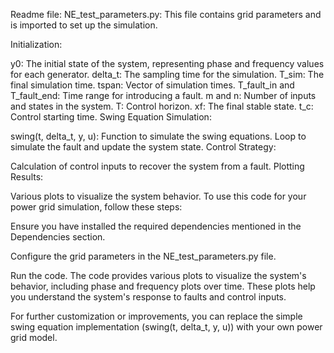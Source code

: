 Readme file:
NE_test_parameters.py: This file contains grid parameters and is imported to set up the simulation.

Initialization:

y0: The initial state of the system, representing phase and frequency values for each generator.
delta_t: The sampling time for the simulation.
T_sim: The final simulation time.
tspan: Vector of simulation times.
T_fault_in and T_fault_end: Time range for introducing a fault.
m and n: Number of inputs and states in the system.
T: Control horizon.
xf: The final stable state.
t_c: Control starting time.
Swing Equation Simulation:

swing(t, delta_t, y, u): Function to simulate the swing equations.
Loop to simulate the fault and update the system state.
Control Strategy:

Calculation of control inputs to recover the system from a fault.
Plotting Results:

Various plots to visualize the system behavior.
To use this code for your power grid simulation, follow these steps:

Ensure you have installed the required dependencies mentioned in the Dependencies section.

Configure the grid parameters in the NE_test_parameters.py file.

Run the code.
The code provides various plots to visualize the system's behavior, including phase and frequency plots over time. These plots help you understand the system's response to faults and control inputs.

For further customization or improvements, you can replace the simple swing equation implementation (swing(t, delta_t, y, u)) with your own power grid model.
